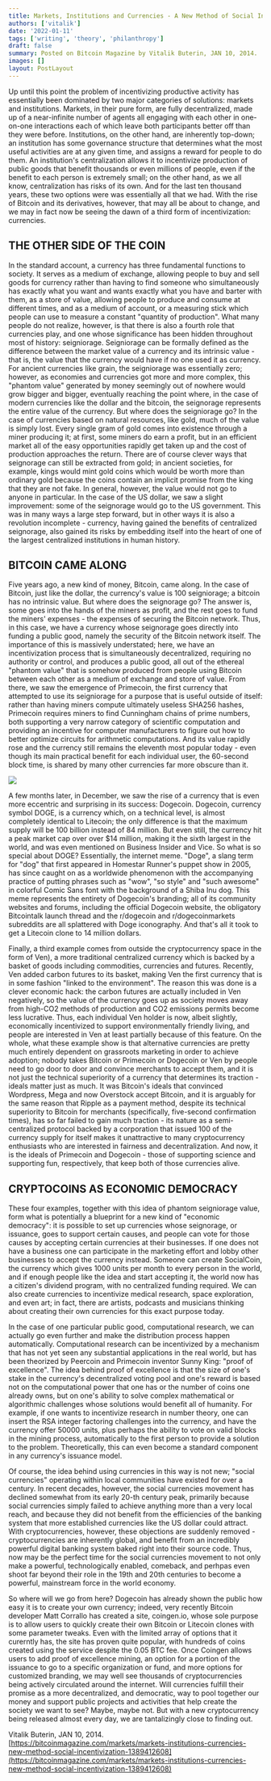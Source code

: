 ```yaml
---
title: Markets, Institutions and Currencies - A New Method of Social Incentivization
authors: ['vitalik']
date: '2022-01-11'
tags: ['writing', 'theory', 'philanthropy']
draft: false
summary: Posted on Bitcoin Magazine by Vitalik Buterin, JAN 10, 2014.
images: []
layout: PostLayout
---
```


Up until this point the problem of incentivizing productive activity has essentially been dominated by two major categories of solutions: markets and institutions. Markets, in their pure form, are fully decentralized, made up of a near-infinite number of agents all engaging with each other in one-on-one interactions each of which leave both participants better off than they were before. Institutions, on the other hand, are inherently top-down; an institution has some governance structure that determines what the most useful activities are at any given time, and assigns a reward for people to do them. An institution's centralization allows it to incentivize production of public goods that benefit thousands or even millions of people, even if the benefit to each person is extremely small; on the other hand, as we all know, centralization has risks of its own. And for the last ten thousand years, these two options were was essentially all that we had. With the rise of Bitcoin and its derivatives, however, that may all be about to change, and we may in fact now be seeing the dawn of a third form of incentivization: currencies.

## THE OTHER SIDE OF THE COIN

In the standard account, a currency has three fundamental functions to society. It serves as a medium of exchange, allowing people to buy and sell goods for currency rather than having to find someone who simultaneously has exactly what you want and wants exactly what you have and barter with them, as a store of value, allowing people to produce and consume at different times, and as a medium of account, or a measuring stick which people can use to measure a constant "quantity of production". What many people do not realize, however, is that there is also a fourth role that currencies play, and one whose significance has been hidden throughout most of history: seigniorage.
Seigniorage can be formally defined as the difference between the market value of a currency and its intrinsic value - that is, the value that the currency would have if no one used it as currency. For ancient currencies like grain, the seigniorage was essentially zero; however, as economies and currencies got more and more complex, this "phantom value" generated by money seemingly out of nowhere would grow bigger and bigger, eventually reaching the point where, in the case of modern currencies like the dollar and the bitcoin, the seignorage represents the entire value of the currency.
But where does the seigniorage go? In the case of currencies based on natural resources, like gold, much of the value is simply lost. Every single gram of gold comes into existence through a miner producing it; at first, some miners do earn a profit, but in an efficient market all of the easy opportunities rapidly get taken up and the cost of production approaches the return. There are of course clever ways that seignorage can still be extracted from gold; in ancient societies, for example, kings would mint gold coins which would be worth more than ordinary gold because the coins contain an implicit promise from the king that they are not fake. In general, however, the value would not go to anyone in particular. In the case of the US dollar, we saw a slight improvement: some of the seignorage would go to the US government. This was in many ways a large step forward, but in other ways it is also a revolution incomplete - currency, having gained the benefits of centralized seignorage, also gained its risks by embedding itself into the heart of one of the largest centralized institutions in human history.

## BITCOIN CAME ALONG

Five years ago, a new kind of money, Bitcoin, came along. In the case of Bitcoin, just like the dollar, the currency's value is 100 seigniorage; a bitcoin has no intrinsic value. But where does the seignorage go? The answer is, some goes into the hands of the miners as profit, and the rest goes to fund the miners' expenses - the expenses of securing the Bitcoin network. Thus, in this case, we have a currency whose seignorage goes directly into funding a public good, namely the security of the Bitcoin network itself. The importance of this is massively understated; here, we have an incentivization process that is simultaneously decentralized, requiring no authority or control, and produces a public good, all out of the ethereal "phantom value" that is somehow produced from people using Bitcoin between each other as a medium of exchange and store of value.
From there, we saw the emergence of Primecoin, the first currency that attempted to use its seigniorage for a purpose that is useful outside of itself: rather than having miners compute ultimately useless SHA256 hashes, Primecoin requires miners to find Cunningham chains of prime numbers, both supporting a very narrow category of scientific computation and providing an incentive for computer manufacturers to figure out how to better optimize circuits for arithmetic computations. And its value rapidly rose and the currency still remains the eleventh most popular today - even though its main practical benefit for each individual user, the 60-second block time, is shared by many other currencies far more obscure than it.

![](https://bitcoinmagazine.com/.image/t_share/MTc5Mjk3ODUyMzc5NzAyOTc5/doge.jpg)

A few months later, in December, we saw the rise of a currency that is even more eccentric and surprising in its success: Dogecoin. Dogecoin, currency symbol DOGE, is a currency which, on a technical level, is almost completely identical to Litecoin; the only difference is that the maximum supply will be 100 billion instead of 84 million. But even still, the currency hit a peak market cap over over $14 million, making it the sixth largest in the world, and was even mentioned on Business Insider and Vice. So what is so special about DOGE? Essentially, the internet meme. "Doge", a slang term for "dog" that first appeared in Homestar Runner's puppet show in 2005, has since caught on as a worldwide phenomenon with the accompanying practice of putting phrases such as "wow", "so style" and "such awesome" in colorful Comic Sans font with the background of a Shiba Inu dog. This meme represents the entirety of Dogecoin's branding; all of its community websites and forums, including the official Dogecoin website, the obligatory Bitcointalk launch thread and the r/dogecoin and r/dogecoinmarkets subreddits are all splattered with Doge iconography. And that's all it took to get a Litecoin clone to 14 million dollars.

Finally, a third example comes from outside the cryptocurrency space in the form of Ven), a more traditional centralized currency which is backed by a basket of goods including commodities, currencies and futures. Recently, Ven added carbon futures to its basket, making Ven the first currency that is in some fashion "linked to the environment". The reason this was done is a clever economic hack: the carbon futures are actually included in Ven negatively, so the value of the currency goes up as society moves away from high-CO2 methods of production and CO2 emissions permits become less lucrative. Thus, each individual Ven holder is now, albeit slightly, economically incentivized to support environmentally friendly living, and people are interested in Ven at least partially because of this feature.
On the whole, what these example show is that alternative currencies are pretty much entirely dependent on grassroots marketing in order to achieve adoption; nobody takes Bitcoin or Primecoin or Dogecoin or Ven by people need to go door to door and convince merchants to accept them, and it is not just the technical superiority of a currency that determines its traction - ideals matter just as much. It was Bitcoin's ideals that convinced Wordpress, Mega and now Overstock accept Bitcoin, and it is arguably for the same reason that Ripple as a payment method, despite its technical superiority to Bitcoin for merchants (specifically, five-second confirmation times), has so far failed to gain much traction - its nature as a semi-centralized protocol backed by a corporation that issued 100 of the currency supply for itself makes it unattractive to many cryptocurrency enthusiasts who are interested in fairness and decentralization. And now, it is the ideals of Primecoin and Dogecoin - those of supporting science and supporting fun, respectively, that keep both of those currencies alive.

## CRYPTOCOINS AS ECONOMIC DEMOCRACY

These four examples, together with this idea of phantom seigniorage value, form what is potentially a blueprint for a new kind of "economic democracy": it is possible to set up currencies whose seignorage, or issuance, goes to support certain causes, and people can vote for those causes by accepting certain currencies at their businesses. If one does not have a business one can participate in the marketing effort and lobby other businesses to accept the currency instead. Someone can create SocialCoin, the currency which gives 1000 units per month to every person in the world, and if enough people like the idea and start accepting it, the world now has a citizen's dividend program, with no centralized funding required. We can also create currencies to incentivize medical research, space exploration, and even art; in fact, there are artists, podcasts and musicians thinking about creating their own currencies for this exact purpose today.

In the case of one particular public good, computational research, we can actually go even further and make the distribution process happen automatically. Computational research can be incentivized by a mechanism that has not yet seen any substantial applications in the real world, but has been theorized by Peercoin and Primecoin inventor Sunny King: "proof of excellence". The idea behind proof of excellence is that the size of one's stake in the currency's decentralized voting pool and one's reward is based not on the computational power that one has or the number of coins one already owns, but on one's ability to solve complex mathematical or algorithmic challenges whose solutions would benefit all of humanity. For example, if one wants to incentivize research in number theory, one can insert the RSA integer factoring challenges into the currency, and have the currency offer 50000 units, plus perhaps the ability to vote on valid blocks in the mining process, automatically to the first person to provide a solution to the problem. Theoretically, this can even become a standard component in any currency's issuance model.

Of course, the idea behind using currencies in this way is not new; "social currencies" operating within local communities have existed for over a century. In recent decades, however, the social currencies movement has declined somewhat from its early 20-th century peak, primarily because social currencies simply failed to achieve anything more than a very local reach, and because they did not benefit from the efficiencies of the banking system that more established currencies like the US dollar could attract. With cryptocurrencies, however, these objections are suddenly removed - cryptocurrencies are inherently global, and benefit from an incredibly powerful digital banking system baked right into their source code. Thus, now may be the perfect time for the social currencies movement to not only make a powerful, technologically enabled, comeback, and perhpas even shoot far beyond their role in the 19th and 20th centuries to become a powerful, mainstream force in the world economy.

So where will we go from here? Dogecoin has already shown the public how easy it is to create your own currency; indeed, very recently Bitcoin developer Matt Corrallo has created a site, coingen.io, whose sole purpose is to allow users to quickly create their own Bitcoin or Litecoin clones with some parameter tweaks. Even with the limited array of options that it curerntly has, the site has proven quite popular, with hundreds of coins created using the service despite the 0.05 BTC fee. Once Coingen allows users to add proof of excellence mining, an option for a portion of the issuance to go to a specific organization or fund, and more options for customized branding, we may well see thousands of cryptocurrencies being actively circulated around the internet. Will currencies fulfill their promise as a more decentralized, and democratic, way to pool together our money and support public projects and activities that help create the society we want to see? Maybe, maybe not. But with a new cryptocurrency being released almost every day, we are tantalizingly close to finding out.

Vitalik Buterin, JAN 10, 2014.
[https://bitcoinmagazine.com/markets/markets-institutions-currencies-new-method-social-incentivization-1389412608](https://bitcoinmagazine.com/markets/markets-institutions-currencies-new-method-social-incentivization-1389412608)
